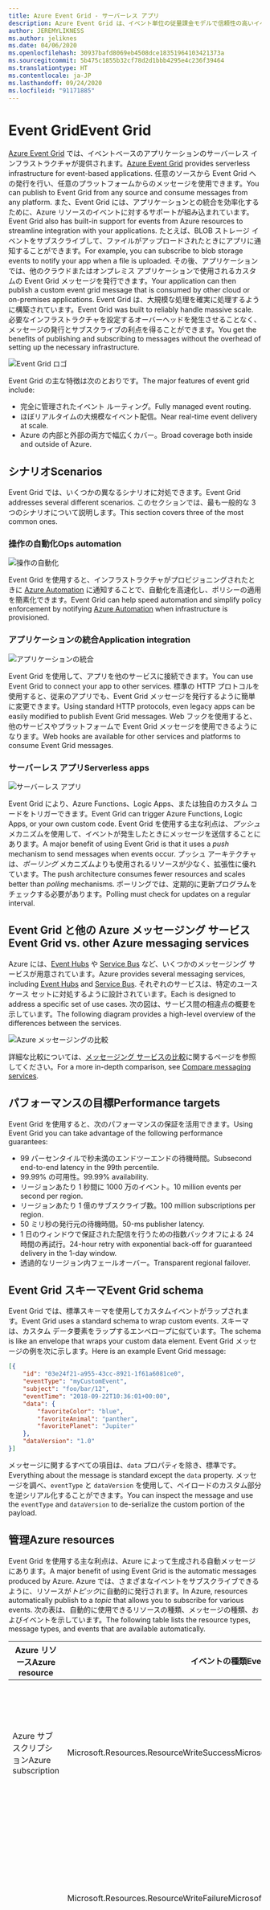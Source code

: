 ```yaml
---
title: Azure Event Grid - サーバーレス アプリ
description: Azure Event Grid は、イベント単位の従量課金モデルで信頼性の高いイベント配信と大規模なルーティングを実現するサーバーレス ソリューションです。
author: JEREMYLIKNESS
ms.author: jeliknes
ms.date: 04/06/2020
ms.openlocfilehash: 30937bafd8069eb4508dce18351964103421373a
ms.sourcegitcommit: 5b475c1855b32cf78d2d1bbb4295e4c236f39464
ms.translationtype: HT
ms.contentlocale: ja-JP
ms.lasthandoff: 09/24/2020
ms.locfileid: "91171885"
---
```

# <a name="event-grid"></a><span data-ttu-id="536c2-103">Event Grid</span><span class="sxs-lookup"><span data-stu-id="536c2-103">Event Grid</span></span>

<span data-ttu-id="536c2-104">[Azure Event Grid](/azure/event-grid/overview) では、イベントベースのアプリケーションのサーバーレス インフラストラクチャが提供されます。</span><span class="sxs-lookup"><span data-stu-id="536c2-104">[Azure Event Grid](/azure/event-grid/overview) provides serverless infrastructure for event-based applications.</span></span> <span data-ttu-id="536c2-105">任意のソースから Event Grid への発行を行い、任意のプラットフォームからのメッセージを使用できます。</span><span class="sxs-lookup"><span data-stu-id="536c2-105">You can publish to Event Grid from any source and consume messages from any platform.</span></span> <span data-ttu-id="536c2-106">また、Event Grid には、アプリケーションとの統合を効率化するために、Azure リソースのイベントに対するサポートが組み込まれています。</span><span class="sxs-lookup"><span data-stu-id="536c2-106">Event Grid also has built-in support for events from Azure resources to streamline integration with your applications.</span></span> <span data-ttu-id="536c2-107">たとえば、BLOB ストレージ イベントをサブスクライブして、ファイルがアップロードされたときにアプリに通知することができます。</span><span class="sxs-lookup"><span data-stu-id="536c2-107">For example, you can subscribe to blob storage events to notify your app when a file is uploaded.</span></span> <span data-ttu-id="536c2-108">その後、アプリケーションでは、他のクラウドまたはオンプレミス アプリケーションで使用されるカスタムの Event Grid メッセージを発行できます。</span><span class="sxs-lookup"><span data-stu-id="536c2-108">Your application can then publish a custom event grid message that is consumed by other cloud or on-premises applications.</span></span> <span data-ttu-id="536c2-109">Event Grid は、大規模な処理を確実に処理するように構築されています。</span><span class="sxs-lookup"><span data-stu-id="536c2-109">Event Grid was built to reliably handle massive scale.</span></span> <span data-ttu-id="536c2-110">必要なインフラストラクチャを設定するオーバーヘッドを発生させることなく、メッセージの発行とサブスクライブの利点を得ることができます。</span><span class="sxs-lookup"><span data-stu-id="536c2-110">You get the benefits of publishing and subscribing to messages without the overhead of setting up the necessary infrastructure.</span></span>

![Event Grid ロゴ](./media/event-grid-logo.png)

<span data-ttu-id="536c2-112">Event Grid の主な特徴は次のとおりです。</span><span class="sxs-lookup"><span data-stu-id="536c2-112">The major features of event grid include:</span></span>

- <span data-ttu-id="536c2-113">完全に管理されたイベント ルーティング。</span><span class="sxs-lookup"><span data-stu-id="536c2-113">Fully managed event routing.</span></span>
- <span data-ttu-id="536c2-114">ほぼリアルタイムの大規模なイベント配信。</span><span class="sxs-lookup"><span data-stu-id="536c2-114">Near real-time event delivery at scale.</span></span>
- <span data-ttu-id="536c2-115">Azure の内部と外部の両方で幅広くカバー。</span><span class="sxs-lookup"><span data-stu-id="536c2-115">Broad coverage both inside and outside of Azure.</span></span>

## <a name="scenarios"></a><span data-ttu-id="536c2-116">シナリオ</span><span class="sxs-lookup"><span data-stu-id="536c2-116">Scenarios</span></span>

<span data-ttu-id="536c2-117">Event Grid では、いくつかの異なるシナリオに対処できます。</span><span class="sxs-lookup"><span data-stu-id="536c2-117">Event Grid addresses several different scenarios.</span></span> <span data-ttu-id="536c2-118">このセクションでは、最も一般的な 3 つのシナリオについて説明します。</span><span class="sxs-lookup"><span data-stu-id="536c2-118">This section covers three of the most common ones.</span></span>

### <a name="ops-automation"></a><span data-ttu-id="536c2-119">操作の自動化</span><span class="sxs-lookup"><span data-stu-id="536c2-119">Ops automation</span></span>

![操作の自動化](./media/ops-automation.png)

<span data-ttu-id="536c2-121">Event Grid を使用すると、インフラストラクチャがプロビジョニングされたときに [Azure Automation](/azure/automation) に通知することで、自動化を高速化し、ポリシーの適用を簡素化できます。</span><span class="sxs-lookup"><span data-stu-id="536c2-121">Event Grid can help speed automation and simplify policy enforcement by notifying [Azure Automation](/azure/automation) when infrastructure is provisioned.</span></span>

### <a name="application-integration"></a><span data-ttu-id="536c2-122">アプリケーションの統合</span><span class="sxs-lookup"><span data-stu-id="536c2-122">Application integration</span></span>

![アプリケーションの統合](./media/app-integration.png)

<span data-ttu-id="536c2-124">Event Grid を使用して、アプリを他のサービスに接続できます。</span><span class="sxs-lookup"><span data-stu-id="536c2-124">You can use Event Grid to connect your app to other services.</span></span> <span data-ttu-id="536c2-125">標準の HTTP プロトコルを使用すると、従来のアプリでも、Event Grid メッセージを発行するように簡単に変更できます。</span><span class="sxs-lookup"><span data-stu-id="536c2-125">Using standard HTTP protocols, even legacy apps can be easily modified to publish Event Grid messages.</span></span> <span data-ttu-id="536c2-126">Web フックを使用すると、他のサービスやプラットフォームで Event Grid メッセージを使用できるようになります。</span><span class="sxs-lookup"><span data-stu-id="536c2-126">Web hooks are available for other services and platforms to consume Event Grid messages.</span></span>

### <a name="serverless-apps"></a><span data-ttu-id="536c2-127">サーバーレス アプリ</span><span class="sxs-lookup"><span data-stu-id="536c2-127">Serverless apps</span></span>

![サーバーレス アプリ](./media/serverless-apps.png)

<span data-ttu-id="536c2-129">Event Grid により、Azure Functions、Logic Apps、または独自のカスタム コードをトリガーできます。</span><span class="sxs-lookup"><span data-stu-id="536c2-129">Event Grid can trigger Azure Functions, Logic Apps, or your own custom code.</span></span> <span data-ttu-id="536c2-130">Event Grid を使用する主な利点は、*プッシュ* メカニズムを使用して、イベントが発生したときにメッセージを送信することにあります。</span><span class="sxs-lookup"><span data-stu-id="536c2-130">A major benefit of using Event Grid is that it uses a *push* mechanism to send messages when events occur.</span></span> <span data-ttu-id="536c2-131">プッシュ アーキテクチャは、*ポーリング* メカニズムよりも使用されるリソースが少なく、拡張性に優れています。</span><span class="sxs-lookup"><span data-stu-id="536c2-131">The push architecture consumes fewer resources and scales better than *polling* mechanisms.</span></span> <span data-ttu-id="536c2-132">ポーリングでは、定期的に更新プログラムをチェックする必要があります。</span><span class="sxs-lookup"><span data-stu-id="536c2-132">Polling must check for updates on a regular interval.</span></span>

## <a name="event-grid-vs-other-azure-messaging-services"></a><span data-ttu-id="536c2-133">Event Grid と他の Azure メッセージング サービス</span><span class="sxs-lookup"><span data-stu-id="536c2-133">Event Grid vs. other Azure messaging services</span></span>

<span data-ttu-id="536c2-134">Azure には、[Event Hubs](/azure/event-hubs) や [Service Bus](/azure/service-bus-messaging) など、いくつかのメッセージング サービスが用意されています。</span><span class="sxs-lookup"><span data-stu-id="536c2-134">Azure provides several messaging services, including [Event Hubs](/azure/event-hubs) and [Service Bus](/azure/service-bus-messaging).</span></span> <span data-ttu-id="536c2-135">それぞれのサービスは、特定のユース ケース セットに対処するように設計されています。</span><span class="sxs-lookup"><span data-stu-id="536c2-135">Each is designed to address a specific set of use cases.</span></span> <span data-ttu-id="536c2-136">次の図は、サービス間の相違点の概要を示しています。</span><span class="sxs-lookup"><span data-stu-id="536c2-136">The following diagram provides a high-level overview of the differences between the services.</span></span>

![Azure メッセージングの比較](./media/azure-messaging-services.png)

<span data-ttu-id="536c2-138">詳細な比較については、[メッセージング サービスの比較](/azure/event-grid/compare-messaging-services)に関するページを参照してください。</span><span class="sxs-lookup"><span data-stu-id="536c2-138">For a more in-depth comparison, see [Compare messaging services](/azure/event-grid/compare-messaging-services).</span></span>

## <a name="performance-targets"></a><span data-ttu-id="536c2-139">パフォーマンスの目標</span><span class="sxs-lookup"><span data-stu-id="536c2-139">Performance targets</span></span>

<span data-ttu-id="536c2-140">Event Grid を使用すると、次のパフォーマンスの保証を活用できます。</span><span class="sxs-lookup"><span data-stu-id="536c2-140">Using Event Grid you can take advantage of the following performance guarantees:</span></span>

- <span data-ttu-id="536c2-141">99 パーセンタイルで秒未満のエンドツーエンドの待機時間。</span><span class="sxs-lookup"><span data-stu-id="536c2-141">Subsecond end-to-end latency in the 99th percentile.</span></span>
- <span data-ttu-id="536c2-142">99.99% の可用性。</span><span class="sxs-lookup"><span data-stu-id="536c2-142">99.99% availability.</span></span>
- <span data-ttu-id="536c2-143">リージョンあたり 1 秒間に 1000 万のイベント。</span><span class="sxs-lookup"><span data-stu-id="536c2-143">10 million events per second per region.</span></span>
- <span data-ttu-id="536c2-144">リージョンあたり 1 億のサブスクライブ数。</span><span class="sxs-lookup"><span data-stu-id="536c2-144">100 million subscriptions per region.</span></span>
- <span data-ttu-id="536c2-145">50 ミリ秒の発行元の待機時間。</span><span class="sxs-lookup"><span data-stu-id="536c2-145">50-ms publisher latency.</span></span>
- <span data-ttu-id="536c2-146">1 日のウィンドウで保証された配信を行うための指数バックオフによる 24 時間の再試行。</span><span class="sxs-lookup"><span data-stu-id="536c2-146">24-hour retry with exponential back-off for guaranteed delivery in the 1-day window.</span></span>
- <span data-ttu-id="536c2-147">透過的なリージョン内フェールオーバー。</span><span class="sxs-lookup"><span data-stu-id="536c2-147">Transparent regional failover.</span></span>

## <a name="event-grid-schema"></a><span data-ttu-id="536c2-148">Event Grid スキーマ</span><span class="sxs-lookup"><span data-stu-id="536c2-148">Event Grid schema</span></span>

<span data-ttu-id="536c2-149">Event Grid では、標準スキーマを使用してカスタムイベントがラップされます。</span><span class="sxs-lookup"><span data-stu-id="536c2-149">Event Grid uses a standard schema to wrap custom events.</span></span> <span data-ttu-id="536c2-150">スキーマは、カスタム データ要素をラップするエンベロープに似ています。</span><span class="sxs-lookup"><span data-stu-id="536c2-150">The schema is like an envelope that wraps your custom data element.</span></span> <span data-ttu-id="536c2-151">Event Grid メッセージの例を次に示します。</span><span class="sxs-lookup"><span data-stu-id="536c2-151">Here is an example Event Grid message:</span></span>

```json
[{
    "id": "03e24f21-a955-43cc-8921-1f61a6081ce0",
    "eventType": "myCustomEvent",
    "subject": "foo/bar/12",
    "eventTime": "2018-09-22T10:36:01+00:00",
    "data": {
        "favoriteColor": "blue",
        "favoriteAnimal": "panther",
        "favoritePlanet": "Jupiter"
    },
    "dataVersion": "1.0"
}]
```

<span data-ttu-id="536c2-152">メッセージに関するすべての項目は、`data` プロパティを除き、標準です。</span><span class="sxs-lookup"><span data-stu-id="536c2-152">Everything about the message is standard except the `data` property.</span></span> <span data-ttu-id="536c2-153">メッセージを調べ、`eventType` と `dataVersion` を使用して、ペイロードのカスタム部分を逆シリアル化することができます。</span><span class="sxs-lookup"><span data-stu-id="536c2-153">You can inspect the message and use the `eventType` and `dataVersion` to de-serialize the custom portion of the payload.</span></span>

## <a name="azure-resources"></a><span data-ttu-id="536c2-154">管理</span><span class="sxs-lookup"><span data-stu-id="536c2-154">Azure resources</span></span>

<span data-ttu-id="536c2-155">Event Grid を使用する主な利点は、Azure によって生成される自動メッセージにあります。</span><span class="sxs-lookup"><span data-stu-id="536c2-155">A major benefit of using Event Grid is the automatic messages produced by Azure.</span></span> <span data-ttu-id="536c2-156">Azure では、さまざまなイベントをサブスクライブできるように、リソースが*トピック*に自動的に発行されます。</span><span class="sxs-lookup"><span data-stu-id="536c2-156">In Azure, resources automatically publish to a *topic* that allows you to subscribe for various events.</span></span> <span data-ttu-id="536c2-157">次の表は、自動的に使用できるリソースの種類、メッセージの種類、およびイベントを示しています。</span><span class="sxs-lookup"><span data-stu-id="536c2-157">The following table lists the resource types, message types, and events that are available automatically.</span></span>

| <span data-ttu-id="536c2-158">Azure リソース</span><span class="sxs-lookup"><span data-stu-id="536c2-158">Azure resource</span></span> | <span data-ttu-id="536c2-159">イベントの種類</span><span class="sxs-lookup"><span data-stu-id="536c2-159">Event type</span></span> | <span data-ttu-id="536c2-160">説明</span><span class="sxs-lookup"><span data-stu-id="536c2-160">Description</span></span> |
| -------------- | ---------- | ----------- |
| <span data-ttu-id="536c2-161">Azure サブスクリプション</span><span class="sxs-lookup"><span data-stu-id="536c2-161">Azure subscription</span></span> | <span data-ttu-id="536c2-162">Microsoft.Resources.ResourceWriteSuccess</span><span class="sxs-lookup"><span data-stu-id="536c2-162">Microsoft.Resources.ResourceWriteSuccess</span></span> | <span data-ttu-id="536c2-163">リソースの作成または更新操作が成功したときに発生します。</span><span class="sxs-lookup"><span data-stu-id="536c2-163">Raised when a resource create or update operation succeeds.</span></span> |
| | <span data-ttu-id="536c2-164">Microsoft.Resources.ResourceWriteFailure</span><span class="sxs-lookup"><span data-stu-id="536c2-164">Microsoft.Resources.ResourceWriteFailure</span></span> | <span data-ttu-id="536c2-165">リソースの作成または更新操作が失敗したときに発生します。</span><span class="sxs-lookup"><span data-stu-id="536c2-165">Raised when a resource create or update operation fails.</span></span> |
| | <span data-ttu-id="536c2-166">Microsoft.Resources.ResourceWriteCancel</span><span class="sxs-lookup"><span data-stu-id="536c2-166">Microsoft.Resources.ResourceWriteCancel</span></span> | <span data-ttu-id="536c2-167">リソースの作成または更新操作が取り消されたときに発生します。</span><span class="sxs-lookup"><span data-stu-id="536c2-167">Raised when a resource create or update operation is canceled.</span></span> |
|  | <span data-ttu-id="536c2-168">Microsoft.Resources.ResourceDeleteSuccess</span><span class="sxs-lookup"><span data-stu-id="536c2-168">Microsoft.Resources.ResourceDeleteSuccess</span></span> | <span data-ttu-id="536c2-169">リソースの削除操作が成功したときに発生します。</span><span class="sxs-lookup"><span data-stu-id="536c2-169">Raised when a resource delete operation succeeds.</span></span> |
|  | <span data-ttu-id="536c2-170">Microsoft.Resources.ResourceDeleteFailure</span><span class="sxs-lookup"><span data-stu-id="536c2-170">Microsoft.Resources.ResourceDeleteFailure</span></span> | <span data-ttu-id="536c2-171">リソースの削除操作が失敗したときに発生します。</span><span class="sxs-lookup"><span data-stu-id="536c2-171">Raised when a resource delete operation fails.</span></span> |
| | <span data-ttu-id="536c2-172">Microsoft.Resources.ResourceDeleteCancel</span><span class="sxs-lookup"><span data-stu-id="536c2-172">Microsoft.Resources.ResourceDeleteCancel</span></span> | <span data-ttu-id="536c2-173">リソースの削除操作が取り消されたときに発生します。</span><span class="sxs-lookup"><span data-stu-id="536c2-173">Raised when a resource delete operation is canceled.</span></span> <span data-ttu-id="536c2-174">このイベントは、テンプレートのデプロイが取り消された場合に発生します。</span><span class="sxs-lookup"><span data-stu-id="536c2-174">This event happens when a template deployment is canceled.</span></span> |
| <span data-ttu-id="536c2-175">BLOB ストレージ</span><span class="sxs-lookup"><span data-stu-id="536c2-175">Blob storage</span></span> | <span data-ttu-id="536c2-176">Microsoft.Storage.BlobCreated</span><span class="sxs-lookup"><span data-stu-id="536c2-176">Microsoft.Storage.BlobCreated</span></span> | <span data-ttu-id="536c2-177">BLOB が作成されたときに発生します。</span><span class="sxs-lookup"><span data-stu-id="536c2-177">Raised when a blob is created.</span></span> |
| | <span data-ttu-id="536c2-178">Microsoft.Storage.BlobDeleted</span><span class="sxs-lookup"><span data-stu-id="536c2-178">Microsoft.Storage.BlobDeleted</span></span> | <span data-ttu-id="536c2-179">BLOB が削除されたときに発生します。</span><span class="sxs-lookup"><span data-stu-id="536c2-179">Raised when a blob is deleted.</span></span> |
| <span data-ttu-id="536c2-180">Event Hubs</span><span class="sxs-lookup"><span data-stu-id="536c2-180">Event hubs</span></span> | <span data-ttu-id="536c2-181">Microsoft.EventHub.CaptureFileCreated</span><span class="sxs-lookup"><span data-stu-id="536c2-181">Microsoft.EventHub.CaptureFileCreated</span></span> | <span data-ttu-id="536c2-182">キャプチャ ファイルが作成されたときに発生します。</span><span class="sxs-lookup"><span data-stu-id="536c2-182">Raised when a capture file is created.</span></span>
| <span data-ttu-id="536c2-183">IoT Hub</span><span class="sxs-lookup"><span data-stu-id="536c2-183">IoT Hub</span></span> | <span data-ttu-id="536c2-184">Microsoft.Devices.DeviceCreated</span><span class="sxs-lookup"><span data-stu-id="536c2-184">Microsoft.Devices.DeviceCreated</span></span> | <span data-ttu-id="536c2-185">デバイスが IoT Hub に登録されると発行されます。</span><span class="sxs-lookup"><span data-stu-id="536c2-185">Published when a device is registered to an IoT hub.</span></span> |
| | <span data-ttu-id="536c2-186">Microsoft.Devices.DeviceDeleted</span><span class="sxs-lookup"><span data-stu-id="536c2-186">Microsoft.Devices.DeviceDeleted</span></span> | <span data-ttu-id="536c2-187">デバイスが IoT Hub から削除されると発行されます。</span><span class="sxs-lookup"><span data-stu-id="536c2-187">Published when a device is deleted from an IoT hub.</span></span> |
| <span data-ttu-id="536c2-188">リソース グループ</span><span class="sxs-lookup"><span data-stu-id="536c2-188">Resource groups</span></span> | <span data-ttu-id="536c2-189">Microsoft.Resources.ResourceWriteSuccess</span><span class="sxs-lookup"><span data-stu-id="536c2-189">Microsoft.Resources.ResourceWriteSuccess</span></span> | <span data-ttu-id="536c2-190">リソースの作成または更新操作が成功したときに発生します。</span><span class="sxs-lookup"><span data-stu-id="536c2-190">Raised when a resource create or update operation succeeds.</span></span> |
| | <span data-ttu-id="536c2-191">Microsoft.Resources.ResourceWriteFailure</span><span class="sxs-lookup"><span data-stu-id="536c2-191">Microsoft.Resources.ResourceWriteFailure</span></span> | <span data-ttu-id="536c2-192">リソースの作成または更新操作が失敗したときに発生します。</span><span class="sxs-lookup"><span data-stu-id="536c2-192">Raised when a resource create or update operation fails.</span></span> |
| | <span data-ttu-id="536c2-193">Microsoft.Resources.ResourceWriteCancel</span><span class="sxs-lookup"><span data-stu-id="536c2-193">Microsoft.Resources.ResourceWriteCancel</span></span> | <span data-ttu-id="536c2-194">リソースの作成または更新操作が取り消されたときに発生します。</span><span class="sxs-lookup"><span data-stu-id="536c2-194">Raised when a resource create or update operation is canceled.</span></span> |
| | <span data-ttu-id="536c2-195">Microsoft.Resources.ResourceDeleteSuccess</span><span class="sxs-lookup"><span data-stu-id="536c2-195">Microsoft.Resources.ResourceDeleteSuccess</span></span> | <span data-ttu-id="536c2-196">リソースの削除操作が成功したときに発生します。</span><span class="sxs-lookup"><span data-stu-id="536c2-196">Raised when a resource delete operation succeeds.</span></span> |
| | <span data-ttu-id="536c2-197">Microsoft.Resources.ResourceDeleteFailure</span><span class="sxs-lookup"><span data-stu-id="536c2-197">Microsoft.Resources.ResourceDeleteFailure</span></span> | <span data-ttu-id="536c2-198">リソースの削除操作が失敗したときに発生します。</span><span class="sxs-lookup"><span data-stu-id="536c2-198">Raised when a resource delete operation fails.</span></span> |
| | <span data-ttu-id="536c2-199">Microsoft.Resources.ResourceDeleteCancel</span><span class="sxs-lookup"><span data-stu-id="536c2-199">Microsoft.Resources.ResourceDeleteCancel</span></span> | <span data-ttu-id="536c2-200">リソースの削除操作が取り消されたときに発生します。</span><span class="sxs-lookup"><span data-stu-id="536c2-200">Raised when a resource delete operation is canceled.</span></span> <span data-ttu-id="536c2-201">このイベントは、テンプレートのデプロイが取り消された場合に発生します。</span><span class="sxs-lookup"><span data-stu-id="536c2-201">This event happens when a template deployment is canceled.</span></span> |

<span data-ttu-id="536c2-202">詳細については、「[Azure Event Grid イベント スキーマ](/azure/event-grid/event-schema)」を参照してください。</span><span class="sxs-lookup"><span data-stu-id="536c2-202">For more information, see [Azure Event Grid event schema](/azure/event-grid/event-schema).</span></span>

<span data-ttu-id="536c2-203">オンプレミスで実行されているアプリケーションも含め、任意の種類のアプリケーションから Event Grid にアクセスできます。</span><span class="sxs-lookup"><span data-stu-id="536c2-203">You can access Event Grid from any type of application, even one that runs on-premises.</span></span>

## <a name="conclusion"></a><span data-ttu-id="536c2-204">まとめ</span><span class="sxs-lookup"><span data-stu-id="536c2-204">Conclusion</span></span>

<span data-ttu-id="536c2-205">この章では、Azure Functions、Logic Apps、および Event Grid で構成される Azure サーバーレス プラットフォームについて学習しました。</span><span class="sxs-lookup"><span data-stu-id="536c2-205">In this chapter you learned about the Azure serverless platform that is composed of Azure Functions, Logic Apps, and Event Grid.</span></span> <span data-ttu-id="536c2-206">これらのリソースを使用して、完全なサーバーレス アプリ アーキテクチャを構築したり、他のクラウド リソースやオンプレミス サーバーと対話するハイブリッド ソリューションを作成したりできます。</span><span class="sxs-lookup"><span data-stu-id="536c2-206">You can use these resources to build an entirely serverless app architecture, or create a hybrid solution that interacts with other cloud resources and on-premises servers.</span></span> <span data-ttu-id="536c2-207">[Azure SQL](/azure/sql-database) や [CosmosDB](/azure/cosmos-db/introduction) などのサーバーレス データ プラットフォームと組み合わせることで、完全に管理されたクラウド ネイティブ アプリケーションをビルドできます。</span><span class="sxs-lookup"><span data-stu-id="536c2-207">Combined with a serverless data platform such as [Azure SQL](/azure/sql-database) or [CosmosDB](/azure/cosmos-db/introduction), you can build fully managed cloud native applications.</span></span>

## <a name="recommended-resources"></a><span data-ttu-id="536c2-208">推奨リソース</span><span class="sxs-lookup"><span data-stu-id="536c2-208">Recommended resources</span></span>

- [<span data-ttu-id="536c2-209">App Service のプラン</span><span class="sxs-lookup"><span data-stu-id="536c2-209">App service plans</span></span>](/azure/app-service/azure-web-sites-web-hosting-plans-in-depth-overview)
- [<span data-ttu-id="536c2-210">Application Insights</span><span class="sxs-lookup"><span data-stu-id="536c2-210">Application Insights</span></span>](/azure/application-insights)
- [<span data-ttu-id="536c2-211">Application Insights Analytics</span><span class="sxs-lookup"><span data-stu-id="536c2-211">Application Insights Analytics</span></span>](/azure/application-insights/app-insights-analytics)
- [<span data-ttu-id="536c2-212">Azure:サーバーレスの Azure Functions を使用してアプリをクラウドに持ち込む</span><span class="sxs-lookup"><span data-stu-id="536c2-212">Azure: Bring your app to the cloud with serverless Azure Functions</span></span>](https://channel9.msdn.com/events/Connect/2017/E102)
- [<span data-ttu-id="536c2-213">Azure Event Grid</span><span class="sxs-lookup"><span data-stu-id="536c2-213">Azure Event Grid</span></span>](/azure/event-grid/overview)
- [<span data-ttu-id="536c2-214">Azure Event Grid イベント スキーマ</span><span class="sxs-lookup"><span data-stu-id="536c2-214">Azure Event Grid event schema</span></span>](/azure/event-grid/event-schema)
- [<span data-ttu-id="536c2-215">Azure Event Hubs</span><span class="sxs-lookup"><span data-stu-id="536c2-215">Azure Event Hubs</span></span>](/azure/event-hubs)
- [<span data-ttu-id="536c2-216">Azure Functions のドキュメント</span><span class="sxs-lookup"><span data-stu-id="536c2-216">Azure Functions documentation</span></span>](/azure/azure-functions)
- [<span data-ttu-id="536c2-217">Azure Functions でのトリガーとバインドの概念</span><span class="sxs-lookup"><span data-stu-id="536c2-217">Azure Functions triggers and bindings concepts</span></span>](/azure/azure-functions/functions-triggers-bindings)
- [<span data-ttu-id="536c2-218">Azure Logic Apps</span><span class="sxs-lookup"><span data-stu-id="536c2-218">Azure Logic Apps</span></span>](/azure/logic-apps)
- [<span data-ttu-id="536c2-219">Azure Service Bus</span><span class="sxs-lookup"><span data-stu-id="536c2-219">Azure Service Bus</span></span>](/azure/service-bus-messaging)
- [<span data-ttu-id="536c2-220">Azure Table Storage</span><span class="sxs-lookup"><span data-stu-id="536c2-220">Azure Table Storage</span></span>](/azure/cosmos-db/table-storage-overview)
- [<span data-ttu-id="536c2-221">Azure のオンプレミス データ ゲートウェイを使用してオンプレミスのデータ ソースに接続する</span><span class="sxs-lookup"><span data-stu-id="536c2-221">Connecting to on-premises data sources with Azure On-premises Data Gateway</span></span>](/azure/analysis-services/analysis-services-gateway)
- [<span data-ttu-id="536c2-222">Azure portal で初めての関数を作成する</span><span class="sxs-lookup"><span data-stu-id="536c2-222">Create your first function in the Azure portal</span></span>](/azure/azure-functions/functions-create-first-azure-function)
- [<span data-ttu-id="536c2-223">Azure CLI での初めての関数の作成</span><span class="sxs-lookup"><span data-stu-id="536c2-223">Create your first function using the Azure CLI</span></span>](/azure/azure-functions/functions-create-first-azure-function-azure-cli)
- [<span data-ttu-id="536c2-224">Visual Studio での初めての関数の作成</span><span class="sxs-lookup"><span data-stu-id="536c2-224">Create your first function using Visual Studio</span></span>](/azure/azure-functions/functions-create-your-first-function-visual-studio)
- [<span data-ttu-id="536c2-225">Functions でサポートされる言語</span><span class="sxs-lookup"><span data-stu-id="536c2-225">Functions supported languages</span></span>](/azure/azure-functions/supported-languages)
- [<span data-ttu-id="536c2-226">Azure Functions の監視</span><span class="sxs-lookup"><span data-stu-id="536c2-226">Monitor Azure Functions</span></span>](/azure/azure-functions/functions-monitoring)

>[!div class="step-by-step"]
><span data-ttu-id="536c2-227">[前へ](logic-apps.md)
>[次へ](durable-azure-functions.md)</span><span class="sxs-lookup"><span data-stu-id="536c2-227">[Previous](logic-apps.md)
[Next](durable-azure-functions.md)</span></span>
